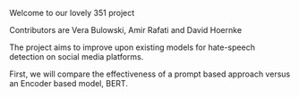 Welcome to our lovely 351 project 

Contributors are Vera Bulowski, Amir Rafati and David Hoernke

The project aims to improve upon existing models for hate-speech detection on social media platforms.

First, we will compare the effectiveness of a prompt based approach versus an Encoder based model, BERT.